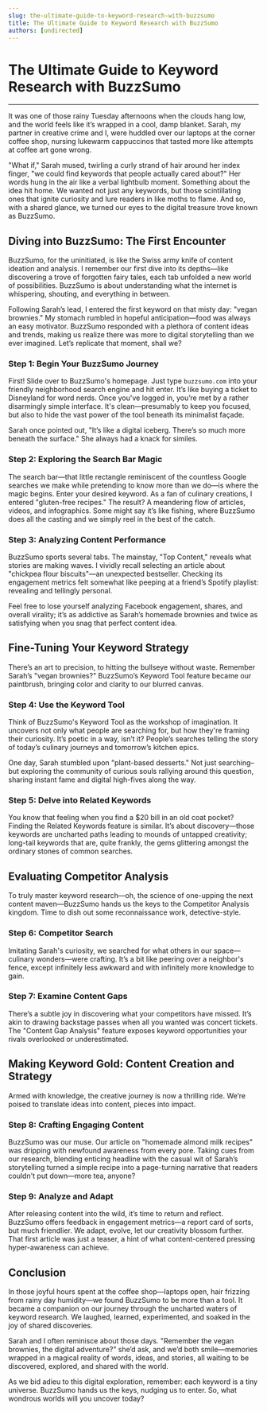 ```yaml
---
slug: the-ultimate-guide-to-keyword-research-with-buzzsumo
title: The Ultimate Guide to Keyword Research with BuzzSumo
authors: [undirected]
---
```



# The Ultimate Guide to Keyword Research with BuzzSumo

---  

It was one of those rainy Tuesday afternoons when the clouds hang low, and the world feels like it’s wrapped in a cool, damp blanket. Sarah, my partner in creative crime and I, were huddled over our laptops at the corner coffee shop, nursing lukewarm cappuccinos that tasted more like attempts at coffee art gone wrong. 

"What if," Sarah mused, twirling a curly strand of hair around her index finger, "we could find keywords that people actually cared about?" Her words hung in the air like a verbal lightbulb moment. Something about the idea hit home. We wanted not just any keywords, but those scintillating ones that ignite curiosity and lure readers in like moths to flame. And so, with a shared glance, we turned our eyes to the digital treasure trove known as BuzzSumo.

## Diving into BuzzSumo: The First Encounter

BuzzSumo, for the uninitiated, is like the Swiss army knife of content ideation and analysis. I remember our first dive into its depths—like discovering a trove of forgotten fairy tales, each tab unfolded a new world of possibilities. BuzzSumo is about understanding what the internet is whispering, shouting, and everything in between.

Following Sarah’s lead, I entered the first keyword on that misty day: "vegan brownies." My stomach rumbled in hopeful anticipation—food was always an easy motivator. BuzzSumo responded with a plethora of content ideas and trends, making us realize there was more to digital storytelling than we ever imagined. Let’s replicate that moment, shall we?

### Step 1: Begin Your BuzzSumo Journey

First! Slide over to BuzzSumo's homepage. Just type `buzzsumo.com` into your friendly neighborhood search engine and hit enter. It’s like buying a ticket to Disneyland for word nerds. Once you've logged in, you’re met by a rather disarmingly simple interface. It's clean—presumably to keep you focused, but also to hide the vast power of the tool beneath its minimalist façade.

Sarah once pointed out, "It’s like a digital iceberg. There’s so much more beneath the surface." She always had a knack for similes.

### Step 2: Exploring the Search Bar Magic

The search bar—that little rectangle reminiscent of the countless Google searches we make while pretending to know more than we do—is where the magic begins. Enter your desired keyword. As a fan of culinary creations, I entered "gluten-free recipes." The result? A meandering flow of articles, videos, and infographics. Some might say it’s like fishing, where BuzzSumo does all the casting and we simply reel in the best of the catch.

### Step 3: Analyzing Content Performance

BuzzSumo sports several tabs. The mainstay, "Top Content," reveals what stories are making waves. I vividly recall selecting an article about "chickpea flour biscuits"—an unexpected bestseller. Checking its engagement metrics felt somewhat like peeping at a friend’s Spotify playlist: revealing and tellingly personal. 

Feel free to lose yourself analyzing Facebook engagement, shares, and overall virality; it’s as addictive as Sarah’s homemade brownies and twice as satisfying when you snag that perfect content idea.

## Fine-Tuning Your Keyword Strategy  

There’s an art to precision, to hitting the bullseye without waste. Remember Sarah’s "vegan brownies?" BuzzSumo’s Keyword Tool feature became our paintbrush, bringing color and clarity to our blurred canvas.

### Step 4: Use the Keyword Tool

Think of BuzzSumo's Keyword Tool as the workshop of imagination. It uncovers not only what people are searching for, but how they're framing their curiosity. It’s poetic in a way, isn’t it? People’s searches telling the story of today’s culinary journeys and tomorrow’s kitchen epics.

One day, Sarah stumbled upon "plant-based desserts." Not just searching–but exploring the community of curious souls rallying around this question, sharing instant fame and digital high-fives along the way.

### Step 5: Delve into Related Keywords

You know that feeling when you find a $20 bill in an old coat pocket? Finding the Related Keywords feature is similar. It’s about discovery—those keywords are uncharted paths leading to mounds of untapped creativity; long-tail keywords that are, quite frankly, the gems glittering amongst the ordinary stones of common searches.

## Evaluating Competitor Analysis  

To truly master keyword research—oh, the science of one-upping the next content maven—BuzzSumo hands us the keys to the Competitor Analysis kingdom. Time to dish out some reconnaissance work, detective-style.

### Step 6: Competitor Search

Imitating Sarah's curiosity, we searched for what others in our space—culinary wonders—were crafting. It’s a bit like peering over a neighbor's fence, except infinitely less awkward and with infinitely more knowledge to gain.

### Step 7: Examine Content Gaps

There’s a subtle joy in discovering what your competitors have missed. It’s akin to drawing backstage passes when all you wanted was concert tickets. The "Content Gap Analysis" feature exposes keyword opportunities your rivals overlooked or underestimated. 

## Making Keyword Gold: Content Creation and Strategy

Armed with knowledge, the creative journey is now a thrilling ride. We’re poised to translate ideas into content, pieces into impact.

### Step 8: Crafting Engaging Content

BuzzSumo was our muse. Our article on "homemade almond milk recipes" was dripping with newfound awareness from every pore. Taking cues from our research, blending enticing headline with the casual wit of Sarah’s storytelling turned a simple recipe into a page-turning narrative that readers couldn't put down—more tea, anyone?

### Step 9: Analyze and Adapt

After releasing content into the wild, it’s time to return and reflect. BuzzSumo offers feedback in engagement metrics—a report card of sorts, but much friendlier. We adapt, evolve, let our creativity blossom further. That first article was just a teaser, a hint of what content-centered pressing hyper-awareness can achieve.

## Conclusion

In those joyful hours spent at the coffee shop—laptops open, hair frizzing from rainy day humidity—we found BuzzSumo to be more than a tool. It became a companion on our journey through the uncharted waters of keyword research. We laughed, learned, experimented, and soaked in the joy of shared discoveries.

Sarah and I often reminisce about those days. "Remember the vegan brownies, the digital adventure?" she’d ask, and we’d both smile—memories wrapped in a magical reality of words, ideas, and stories, all waiting to be discovered, explored, and shared with the world.

As we bid adieu to this digital exploration, remember: each keyword is a tiny universe. BuzzSumo hands us the keys, nudging us to enter. So, what wondrous worlds will you uncover today?